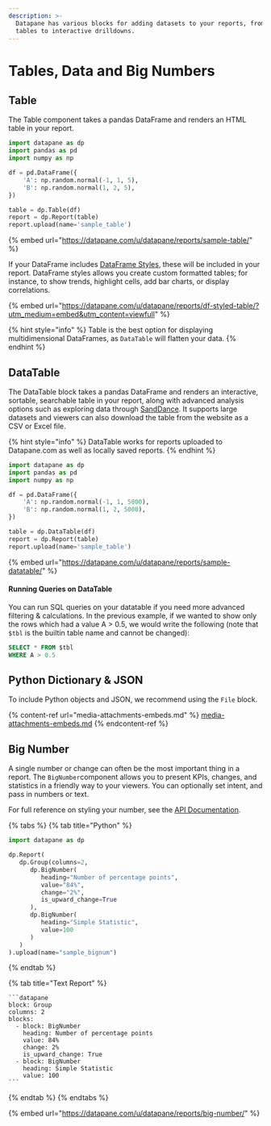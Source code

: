 ```yaml
---
description: >-
  Datapane has various blocks for adding datasets to your reports, from simple
  tables to interactive drilldowns.
---
```


# Tables, Data and Big Numbers

## Table

The Table component takes a pandas DataFrame and renders an HTML table in your report.&#x20;

```python
import datapane as dp
import pandas as pd
import numpy as np

df = pd.DataFrame({
    'A': np.random.normal(-1, 1, 5),
    'B': np.random.normal(1, 2, 5),
})

table = dp.Table(df)
report = dp.Report(table)
report.upload(name='sample_table')
```

{% embed url="https://datapane.com/u/datapane/reports/sample-table/" %}

If your DataFrame includes [DataFrame Styles](https://pandas.pydata.org/pandas-docs/stable/user\_guide/style.html), these will be included in your report. DataFrame styles allows you create custom formatted tables; for instance, to show trends, highlight cells, add bar charts, or display correlations.&#x20;

{% embed url="https://datapane.com/u/datapane/reports/df-styled-table/?utm_medium=embed&utm_content=viewfull" %}

{% hint style="info" %}
Table is the best option for displaying multidimensional DataFrames, as `DataTable` will flatten your data.
{% endhint %}

## DataTable

The DataTable block takes a pandas DataFrame and renders an interactive, sortable, searchable table in your report, along with advanced analysis options such as exploring data through [SandDance](https://www.microsoft.com/en-us/research/project/sanddance/). It supports large datasets and viewers can also download the table from the website as a CSV or Excel file.

{% hint style="info" %}
DataTable works for reports uploaded to Datapane.com as well as locally saved reports.
{% endhint %}

```python
import datapane as dp
import pandas as pd
import numpy as np

df = pd.DataFrame({
    'A': np.random.normal(-1, 1, 5000),
    'B': np.random.normal(1, 2, 5000),
})

table = dp.DataTable(df)
report = dp.Report(table)
report.upload(name='sample_table')
```

{% embed url="https://datapane.com/u/datapane/reports/sample-datatable/" %}

#### **Running Queries on DataTable**

You can run SQL queries on your datatable if you need more advanced filtering & calculations. In the previous example, if we wanted to show only the rows which had a value A > 0.5, we would write the following (note that `$tbl` is the builtin table name and cannot be changed):  &#x20;

```sql
SELECT * FROM $tbl
WHERE A > 0.5
```

## Python Dictionary & JSON&#x20;

To include Python objects and JSON, we recommend using the `File` block.



{% content-ref url="media-attachments-embeds.md" %}
[media-attachments-embeds.md](media-attachments-embeds.md)
{% endcontent-ref %}

## Big Number

A single number or change can often be the most important thing in a report. The `BigNumber`component allows you to present KPIs, changes, and statistics in a friendly way to your viewers. You can optionally set intent, and pass in numbers or text.&#x20;

For full reference on styling your number, see the [API Documentation](https://datapane.github.io/datapane/report.html#datapane.client.api.report.BigNumber).

{% tabs %}
{% tab title="Python" %}
```python
import datapane as dp

dp.Report(
   dp.Group(columns=2,
      dp.BigNumber(
         heading="Number of percentage points", 
         value="84%",
         change="2%",
         is_upward_change=True
      ),
      dp.BigNumber(
         heading="Simple Statistic", 
         value=100
      )
   )
).upload(name="sample_bignum")
```
{% endtab %}

{% tab title="Text Report" %}
````
```datapane
block: Group
columns: 2
blocks: 
  - block: BigNumber
    heading: Number of percentage points
    value: 84%
    change: 2%
    is_upward_change: True
  - block: BigNumber
    heading: Simple Statistic
    value: 100
```
````
{% endtab %}
{% endtabs %}

{% embed url="https://datapane.com/u/datapane/reports/big-number/" %}

